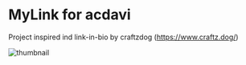 # MyLink for acdavi

Project inspired ind link-in-bio by craftzdog (https://www.craftz.dog/)

![thumbnail](./images/final_project.gif)
